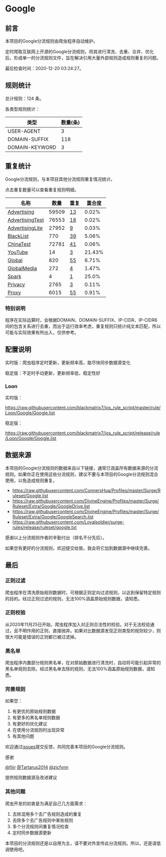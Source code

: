 # Google

## 前言

本项目的Google分流规则由爬虫程序自动维护。

定时爬取互联网上开源的Google分流规则，将其进行清洗、去重、合并、优化后，形成单一的分流规则文件，旨在解决引用大量外部规则造成规则重复的问题。




最后检查时间：2020-12-20 03:24:27。

## 规则统计

总计规则：124 条。

各类型规则统计：

| 类型 | 数量(条) |
| ---- | ---- |
| USER-AGENT | 3 |
| DOMAIN-SUFFIX | 118 |
| DOMAIN-KEYWORD | 3 |
## 重复统计

Google分流规则，与本项目其他分流规则重复情况统计。

点击重复数量可以查看重复规则明细。

| 名称 | 数量 | 重复 | 重合度 |
| ---- | ---- | ---- | ------ |
|  [Advertising](https://github.com/blackmatrix7/ios_rule_script/tree/master/rule/Loon/Advertising)    | 59509   | [13](https://raw.githubusercontent.com/blackmatrix7/ios_rule_script/master/rule/Loon/Google/Repeat.list)   |   0.02% |
|  [AdvertisingTest](https://github.com/blackmatrix7/ios_rule_script/tree/master/rule/Loon/AdvertisingTest)    | 76553   | [18](https://raw.githubusercontent.com/blackmatrix7/ios_rule_script/master/rule/Loon/Google/Repeat.list)   |   0.02% |
|  [AdvertisingLite](https://github.com/blackmatrix7/ios_rule_script/tree/master/rule/Loon/AdvertisingLite)    | 27952   | [9](https://raw.githubusercontent.com/blackmatrix7/ios_rule_script/master/rule/Loon/Google/Repeat.list)   |   0.03% |
|  [BlackList](https://github.com/blackmatrix7/ios_rule_script/tree/master/rule/Loon/BlackList)    | 770   | [39](https://raw.githubusercontent.com/blackmatrix7/ios_rule_script/master/rule/Loon/Google/Repeat.list)   |   5.06% |
|  [ChinaTest](https://github.com/blackmatrix7/ios_rule_script/tree/master/rule/Loon/ChinaTest)    | 72781   | [41](https://raw.githubusercontent.com/blackmatrix7/ios_rule_script/master/rule/Loon/Google/Repeat.list)   |   0.06% |
|  [YouTube](https://github.com/blackmatrix7/ios_rule_script/tree/master/rule/Loon/YouTube)    | 14   | [3](https://raw.githubusercontent.com/blackmatrix7/ios_rule_script/master/rule/Loon/Google/Repeat.list)   |   21.43% |
|  [Global](https://github.com/blackmatrix7/ios_rule_script/tree/master/rule/Loon/Global)    | 820   | [55](https://raw.githubusercontent.com/blackmatrix7/ios_rule_script/master/rule/Loon/Google/Repeat.list)   |   6.71% |
|  [GlobalMedia](https://github.com/blackmatrix7/ios_rule_script/tree/master/rule/Loon/GlobalMedia)    | 272   | [4](https://raw.githubusercontent.com/blackmatrix7/ios_rule_script/master/rule/Loon/Google/Repeat.list)   |   1.47% |
|  [Spark](https://github.com/blackmatrix7/ios_rule_script/tree/master/rule/Loon/Spark)    | 4   | [1](https://raw.githubusercontent.com/blackmatrix7/ios_rule_script/master/rule/Loon/Google/Repeat.list)   |   25.0% |
|  [Privacy](https://github.com/blackmatrix7/ios_rule_script/tree/master/rule/Loon/Privacy)    | 2765   | [3](https://raw.githubusercontent.com/blackmatrix7/ios_rule_script/master/rule/Loon/Google/Repeat.list)   |   0.11% |
|  [Proxy](https://github.com/blackmatrix7/ios_rule_script/tree/master/rule/Loon/Proxy)    | 6015   | [55](https://raw.githubusercontent.com/blackmatrix7/ios_rule_script/master/rule/Loon/Google/Repeat.list)   |   0.91% |
### 特别说明
程序在实际运算时，会根据DOMAIN、DOMAIN-SUFFIX、IP-CIDR、IP-CIDR6间的包含关系进行去重，而出于运行效率考虑，重复规则只统计纯文本匹配，所以可能与实际效果有所出入，仅供参考。

## 配置说明

实时版：爬虫程序定时更新，更新频率高，能尽快同步数据源变化

稳定版：不定时手动更新，更新频率低，稳定性好

### Loon 
实时版：

https://raw.githubusercontent.com/blackmatrix7/ios_rule_script/master/rule/Loon/Google/Google.list

稳定版：

https://raw.githubusercontent.com/blackmatrix7/ios_rule_script/release/rule/Loon/Google/Google.list

## 数据来源

本项目的Google分流规则的数据来自以下链接，通常已涵盖所有数据来源的分流规则。如果你正在使用这些分流规则，建议不要与本项目的Google分流规则混合使用，以免造成规则重复。

- https://raw.githubusercontent.com/ConnersHua/Profiles/master/Surge/Ruleset/Google.list
- https://raw.githubusercontent.com/DivineEngine/Profiles/master/Surge/Ruleset/Extra/Google/GoogleDrive.list
- https://raw.githubusercontent.com/DivineEngine/Profiles/master/Surge/Ruleset/Extra/Google/GoogleSearch.list
- https://raw.githubusercontent.com/Loyalsoldier/surge-rules/release/ruleset/google.txt


感谢以上分流规则作者的辛勤付出（排名不分先后）。

如果您有更好的分流规则，欢迎提交给我，我会将它加到数据源中继续完善。

## 最后

### 正则过滤

爬虫程序在清洗原始规则数据时，可根据正则定向过滤规则，以达到保留特定规则的目的。经过正则过滤的规则，无法100%涵盖原始规则数据，请知悉。

### 正则校验

从2020年11月25日开始，爬虫程序加入对正则合法性的校验。对于无法校验通过，且不明作用的正则，直接抛弃。如果对比数据源发现正则类型的规则较少，则很大可能是错误的正则都已被过滤掉。

### 黑名单

爬虫程序内置部分规则黑名单，在对原始数据进行清洗时，自动将可能引起异常的黑名单规则去除。经过黑名单去除的规则，无法100%涵盖原始规则数据，请知悉。

### 完善规则

如果您：

1. 有更优的原始规则数据
2. 有更多的黑名单规则数据
3. 有更好的优化建议
4. 在使用分流规则时出现异常
5. 有其他问题

欢迎通过[issues](https://github.com/blackmatrix7/ios_rule_script/issues/new)提交反馈，共同完善本项目的Google分流规则。

感谢

[@fiiir](https://github.com/fiiir) [@Tartarus2014](https://github.com/Tartarus2014) [@zjcfynn](https://github.com/zjcfynn) 

提供规则数据源及改进建议

### 其他问题

爬虫开发的初衷是为满足自己几方面需求：

1. 去除混用多个去广告规则造成的重复
2. 去除多个去广告规则中某些规则
3. 多个分流规则间重复情况检查
4. 定时同步数据源更新

本项目的分流规则还是以自用为主，请不要对外宣传此分流规则。所以，还是请低调使用吧。